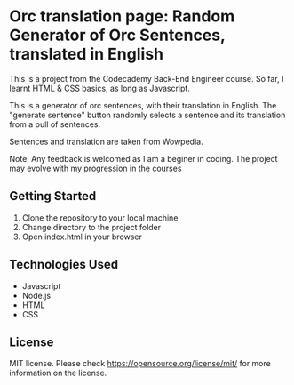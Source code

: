 # Orc translation page: Random Generator of Orc Sentences, translated in English

This is a project from the Codecademy Back-End Engineer course. So far, I learnt HTML & CSS basics, as long as Javascript.

This is a generator of orc sentences, with their translation in English. The "generate sentence" button randomly selects a sentence and its translation from a pull of sentences. 

Sentences and translation are taken from Wowpedia. 

Note: Any feedback is welcomed as I am a beginer in coding. The project may evolve with my progression in the courses

## Getting Started
1. Clone the repository to your local machine
2. Change directory to the project folder
3. Open index.html in your browser

## Technologies Used

- Javascript
- Node.js
- HTML
- CSS

## License
MIT license. Please check https://opensource.org/license/mit/ for more information on the license. 
